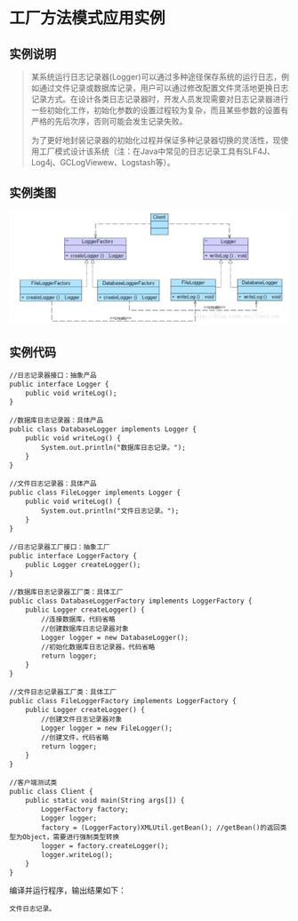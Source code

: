 # 工厂方法模式应用实例
## 实例说明
>某系统运行日志记录器(Logger)可以通过多种途径保存系统的运行日志，例如通过文件记录或数据库记录，用户可以通过修改配置文件灵活地更换日志记录方式。在设计各类日志记录器时，开发人员发现需要对日志记录器进行一些初始化工作，初始化参数的设置过程较为复杂，而且某些参数的设置有严格的先后次序，否则可能会发生记录失败。
>
>为了更好地封装记录器的初始化过程并保证多种记录器切换的灵活性，现使用工厂模式设计该系统（注：在Java中常见的日志记录工具有SLF4J、Log4j、GCLogViewew、Logstash等）。

## 实例类图
![图片/日志记录器结构图](../../图片/日志记录器结构图.jpg)

## 实例代码
```
//日志记录器接口：抽象产品  
public interface Logger {  
    public void writeLog();  
}  

//数据库日志记录器：具体产品  
public class DatabaseLogger implements Logger {  
    public void writeLog() {  
        System.out.println("数据库日志记录。");  
    }  
}  

//文件日志记录器：具体产品  
public class FileLogger implements Logger {  
    public void writeLog() {  
        System.out.println("文件日志记录。");  
    }  
}  

//日志记录器工厂接口：抽象工厂  
public interface LoggerFactory {  
    public Logger createLogger();  
}  

//数据库日志记录器工厂类：具体工厂  
public class DatabaseLoggerFactory implements LoggerFactory {  
    public Logger createLogger() {  
        //连接数据库，代码省略  
        //创建数据库日志记录器对象  
        Logger logger = new DatabaseLogger();   
        //初始化数据库日志记录器，代码省略  
        return logger;  
    }     
}  

//文件日志记录器工厂类：具体工厂  
public class FileLoggerFactory implements LoggerFactory {  
    public Logger createLogger() {  
        //创建文件日志记录器对象  
        Logger logger = new FileLogger();   
        //创建文件，代码省略  
        return logger;  
    }     
}

//客户端测试类
public class Client {  
    public static void main(String args[]) {  
        LoggerFactory factory;  
        Logger logger;  
        factory = (LoggerFactory)XMLUtil.getBean(); //getBean()的返回类型为Object，需要进行强制类型转换  
        logger = factory.createLogger();  
        logger.writeLog();  
    }  
}
```
编译并运行程序，输出结果如下：
```
文件日志记录。
```